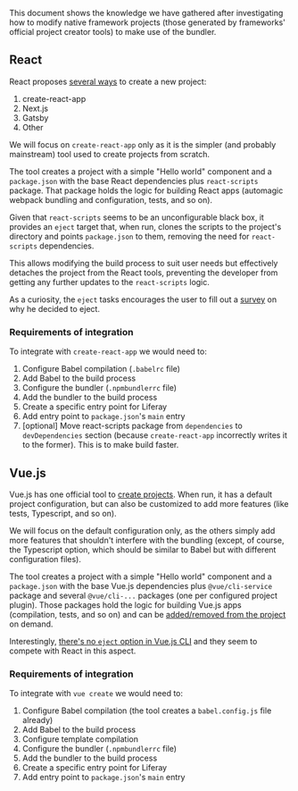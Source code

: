 This document shows the knowledge we have gathered after investigating how to modify native framework projects (those generated by frameworks' official project creator tools) to make use of the bundler.

## React

React proposes [several ways](https://reactjs.org/docs/create-a-new-react-app.html#recommended-toolchains) to create a new project:

1. create-react-app
2. Next.js
3. Gatsby
4. Other

We will focus on `create-react-app` only as it is the simpler (and probably mainstream) tool used to create projects from scratch.

The tool creates a project with a simple "Hello world" component and a `package.json` with the base React dependencies plus `react-scripts` package. That package holds the logic for building React apps (automagic webpack bundling and configuration, tests, and so on).

Given that `react-scripts` seems to be an unconfigurable black box, it provides an `eject` target that, when run, clones the scripts to the project's directory and points `package.json` to them, removing the need for `react-scripts` dependencies. 

This allows modifying the build process to suit user needs but effectively detaches the project from the React tools, preventing the developer from getting any further updates to the `react-scripts` logic.

As a curiosity, the `eject` tasks encourages the user to fill out a [survey](https://docs.google.com/forms/d/e/1FAIpQLSfgwnbHqm6KIeROEdE6kqpbQQy9iV8BXJ3CXD5G9n8inPoyAQ/viewform?c=0&w=1) on why he decided to eject.

### Requirements of integration

To integrate with `create-react-app` we would need to:

1. Configure Babel compilation (`.babelrc` file)
2. Add Babel to the build process
3. Configure the bundler (`.npmbundlerrc` file)
4. Add the bundler to the build process
5. Create a specific entry point for Liferay
6. Add entry point to `package.json`'s `main` entry
7. [optional] Move react-scripts package from `dependencies` to `devDependencies` section (because `create-react-app` incorrectly writes it to the former). This is to make build faster.


## Vue.js

Vue.js has one official tool to [create projects](https://cli.vuejs.org/guide/creating-a-project.html#vue-create). When run, it has a default project configuration, but can also be customized to add more features (like tests, Typescript, and so on).

We will focus on the default configuration only, as the others simply add more features that shouldn't interfere with the bundling (except, of course, the Typescript option, which should be similar to Babel but with different configuration files).

The tool creates a project with a simple "Hello world" component and a `package.json` with the base Vue.js dependencies plus `@vue/cli-service` package and several `@vue/cli-...` packages (one per configured project plugin). Those packages hold the logic for building Vue.js apps (compilation, tests, and so on) and can be [added/removed from the project](https://cli.vuejs.org/guide/plugins-and-presets.html#installing-plugins-in-an-existing-project) on demand.

Interestingly, [there's no `eject` option in Vue.js CLI](https://cli.vuejs.org/guide/cli-service.html#configuration-without-ejecting) and they seem to compete with React in this aspect.

### Requirements of integration

To integrate with `vue create` we would need to:

1. Configure Babel compilation (the tool creates a `babel.config.js` file already)
2. Add Babel to the build process
3. Configure template compilation
4. Configure the bundler (`.npmbundlerrc` file)
5. Add the bundler to the build process
6. Create a specific entry point for Liferay
7. Add entry point to `package.json`'s `main` entry


